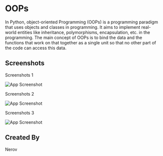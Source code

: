
# OOPs

In Python, object-oriented Programming (OOPs) is a programming paradigm that uses objects and classes in programming. It aims to implement real-world entities like inheritance, polymorphisms, encapsulation, etc. in the programming. The main concept of OOPs is to bind the data and the functions that work on that together as a single unit so that no other part of the code can access this data.

## Screenshots

Screenshots 1

![App Screenshot](https://i.ytimg.com/vi/Ej_02ICOIgs/maxresdefault.jpg)

Screenshots 2

![App Screenshot](https://miro.medium.com/v2/resize:fit:640/format:webp/1*mXzQYYj5A8dUfoFsucbQ_w.png)

Screenshots 3

![App Screenshot](https://www3.ntu.edu.sg/home/ehchua/programming/java/images/OOP_Objects.png)

## Created By
Nerov 
